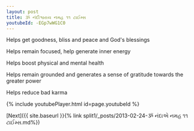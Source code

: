 ```yaml
---
layout: post
title: ૐ નંદીશ્વરાય નમહ ૧૧ ટાઈમ્સ
youtubeId: -EGp7wWG1C0
---
```

 
 
Helps get goodness, bliss and peace and God's blessings
 
Helps remain focused, help generate inner energy 
 
Helps boost physical and mental health 
 
Helps remain grounded and generates a sense of gratitude towards the greater power 
 
Helps reduce bad karma
 
 
 
 


{% include youtubePlayer.html id=page.youtubeId %}
 
[Next]({{ site.baseurl }}{% link  split1/_posts/2013-02-24-ૐ નંદાએ નમહ ૧૧ ટાઈમ્સ.md%})
 
